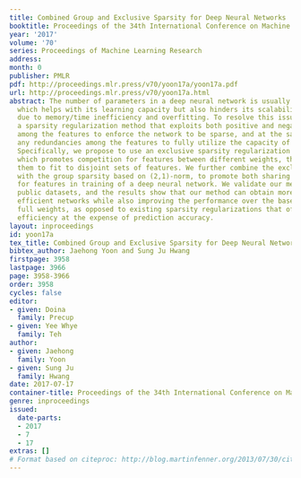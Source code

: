 ```yaml
---
title: Combined Group and Exclusive Sparsity for Deep Neural Networks
booktitle: Proceedings of the 34th International Conference on Machine Learning
year: '2017'
volume: '70'
series: Proceedings of Machine Learning Research
address: 
month: 0
publisher: PMLR
pdf: http://proceedings.mlr.press/v70/yoon17a/yoon17a.pdf
url: http://proceedings.mlr.press/v70/yoon17a.html
abstract: The number of parameters in a deep neural network is usually very large,
  which helps with its learning capacity but also hinders its scalability and practicality
  due to memory/time inefficiency and overfitting. To resolve this issue, we propose
  a sparsity regularization method that exploits both positive and negative correlations
  among the features to enforce the network to be sparse, and at the same time remove
  any redundancies among the features to fully utilize the capacity of the network.
  Specifically, we propose to use an exclusive sparsity regularization based on (1,2)-norm,
  which promotes competition for features between different weights, thus enforcing
  them to fit to disjoint sets of features. We further combine the exclusive sparsity
  with the group sparsity based on (2,1)-norm, to promote both sharing and competition
  for features in training of a deep neural network. We validate our method on multiple
  public datasets, and the results show that our method can obtain more compact and
  efficient networks while also improving the performance over the base networks with
  full weights, as opposed to existing sparsity regularizations that often obtain
  efficiency at the expense of prediction accuracy.
layout: inproceedings
id: yoon17a
tex_title: Combined Group and Exclusive Sparsity for Deep Neural Networks
bibtex_author: Jaehong Yoon and Sung Ju Hwang
firstpage: 3958
lastpage: 3966
page: 3958-3966
order: 3958
cycles: false
editor:
- given: Doina
  family: Precup
- given: Yee Whye
  family: Teh
author:
- given: Jaehong
  family: Yoon
- given: Sung Ju
  family: Hwang
date: 2017-07-17
container-title: Proceedings of the 34th International Conference on Machine Learning
genre: inproceedings
issued:
  date-parts:
  - 2017
  - 7
  - 17
extras: []
# Format based on citeproc: http://blog.martinfenner.org/2013/07/30/citeproc-yaml-for-bibliographies/
---
```

